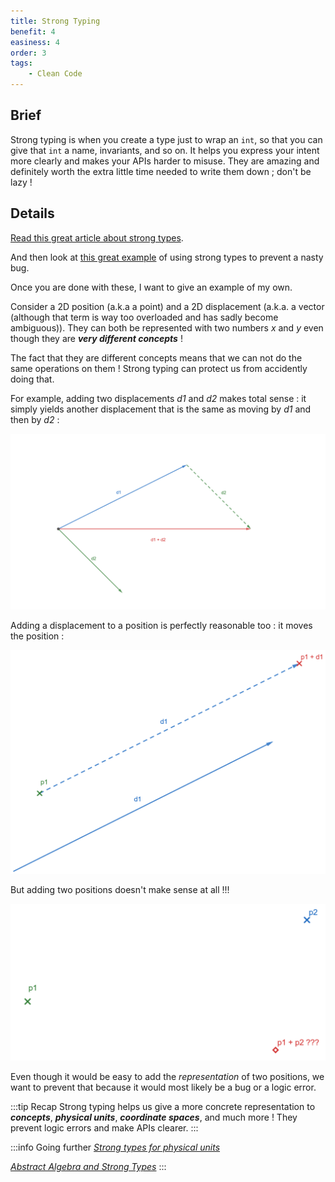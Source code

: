 ```yaml
---
title: Strong Typing
benefit: 4
easiness: 4
order: 3
tags:
    - Clean Code
---
```


## Brief

Strong typing is when you create a type just to wrap an `int`,  so that you can give that `int` a name, invariants, and so on. It helps you express your intent more clearly and makes your APIs harder to misuse. They are amazing and definitely worth the extra little time needed to write them down ; don't be lazy !

## Details

[Read this great article about strong types](https://www.fluentcpp.com/2016/12/08/strong-types-for-strong-interfaces/).

And then look at [this great example](https://youtu.be/ojZbFIQSdl8?t=1444) of using strong types to prevent a nasty bug.

Once you are done with these, I want to give an example of my own.

Consider a 2D position (a.k.a a point) and a 2D displacement (a.k.a. a vector (although that term is way too overloaded and has sadly become ambiguous)). They can both be represented with two numbers *x* and *y* even though they are **_very different concepts_** !

The fact that they are different concepts means that we can not do the same operations on them ! Strong typing can protect us from accidently doing that.

For example, adding two displacements *d1* and *d2* makes total sense : it simply yields another displacement that is the same as moving by *d1* and then by *d2* :

![](../../static/img/displacement-addition.png)

Adding a displacement to a position is perfectly reasonable too : it moves the position :

![](../../static/img/displacement-position-addition.png)

But adding two positions doesn't make sense at all !!!

![](../../static/img/point-addition.png)

Even though it would be easy to add the *representation* of two positions, we want to prevent that because it would most likely be a bug or a logic error.

:::tip Recap
Strong typing helps us give a more concrete representation to ***concepts***, ***physical units***, ***coordinate spaces***, and much more ! They prevent logic errors and make APIs clearer.
:::

:::info Going further
[*Strong types for physical units*](https://youtu.be/7dExYGSOJzo)

[*Abstract Algebra and Strong Types*](https://youtu.be/632a-DMM5J0)
:::